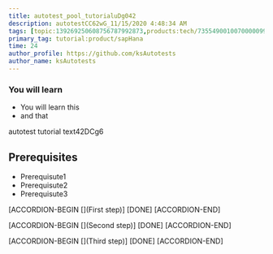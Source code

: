 ```yaml
---
title: autotest_pool_tutorialuDg042
description: autotestCC62wG_11/15/2020 4:48:34 AM
tags: [topic:139269250608756787992873,products:tech/73554900100700000996,tutorial:experience/advanced]
primary_tag: tutorial:product/sapHana
time: 24
author_profile: https://github.com/ksAutotests
author_name: ksAutotests
---
```

### You will learn
- You will learn this
- and that

autotest tutorial text42DCg6

## Prerequisites
- Prerequisute1
- Prerequisute2
- Prerequisute3

[ACCORDION-BEGIN [](First step)]
[DONE]
[ACCORDION-END]

[ACCORDION-BEGIN [](Second step)]
[DONE]
[ACCORDION-END]

[ACCORDION-BEGIN [](Third step)]
[DONE]
[ACCORDION-END]

